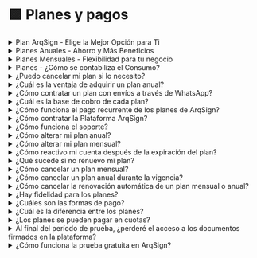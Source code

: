 # 🟪 Planes y pagos

<details>

<summary>Plan ArqSign - Elige la Mejor Opción para Ti</summary>

Todos los planes ofrecen:

✅ Almacenamiento y usuarios ilimitados

✅ Acceso a todas las funcionalidades de la plataforma

✅ API de integración

</details>

<details>

<summary>Planes Anuales - Ahorro y Más Beneficios</summary>

✅ <mark style="color:purple;">**Plan Profesional Anual – 240 envíos**</mark>

Ideal para profesionales que necesitan un flujo continuo de firmas digitales.

🔹 ¿Qué incluye?\
✔ 240 envíos (flujos) por correo electrónico a lo largo de 12 meses.\
✔ Almacenamiento y usuarios ilimitados.\
✔ API de integración para automatizar procesos.

💰 Inversión: R$ 238,00 al contado o hasta 12x de R$ 19,90 sin intereses con tarjeta de crédito.

📜 Facturación y Factura:

* Cobro anual con tarjeta de crédito.
* Factura emitida mensualmente, después del cobro.

📌 Opcionales:\
➕ Envío adicional: R$ 1,00 por envío.\
➕ Autenticación por SMS: R$ 0,25 por autenticación.\
➕ Autenticación por WhatsApp: R$ 0,60 por autenticación.\
➕ Envío de mensaje por WhatsApp: R$ 0,60 por mensaje.

✅ <mark style="color:purple;">**Plan Empresarial Anual – 600 envíos**</mark>

Perfecto para empresas que buscan más eficiencia y automatización en los procesos de firma.

🔹 ¿Qué incluye?\
✔ 600 envíos (flujos) por correo electrónico a lo largo de 12 meses.\
✔ Almacenamiento y usuarios ilimitados.\
✔ API de integración para optimizar flujos de trabajo.

💰 Inversión: R$ 478,00 al contado o hasta 12x de R$ 39,90 sin intereses con tarjeta de crédito.

📜 Facturación y Factura:

* Cobro anual con tarjeta de crédito.
* Factura emitida mensualmente, después del cobro.

📌 Opcionales:\
➕ Envío adicional: R$ 0,80 por envío.\
➕ Autenticación por SMS: R$ 0,25 por autenticación.\
➕ Autenticación por WhatsApp: R$ 0,60 por autenticación.\
➕ Envío de mensaje por WhatsApp: R$ 0,60 por mensaje.

✅ <mark style="color:purple;">**Plan Corporativo Anual – Envíos Ilimitados**</mark>

Para empresas que requieren un volumen ilimitado de firmas digitales.

🔹 ¿Qué incluye?\
✔ Envíos ilimitados por correo electrónico.\
✔ Almacenamiento y usuarios ilimitados.\
✔ API de integración para máxima productividad.

💰 Inversión:\
R$ 838,80 al contado o hasta 12x de R$ 69,90 sin intereses con tarjeta de crédito.

📜 Facturación y Factura:

* Cobro anual con tarjeta de crédito.
* Factura emitida mensualmente, después del cobro.

📌 Opcionales:\
➕ Autenticación por SMS: R$ 0,25 por autenticación.\
➕ Autenticación por WhatsApp: R$ 0,60 por autenticación.\
➕ Envío de mensaje por WhatsApp: R$ 0,60 por mensaje.

</details>

<details>

<summary>Planes Mensuales - Flexibilidad para tu negocio</summary>

✅ <mark style="color:purple;">**Plan Profesional Mensual – 20 envíos**</mark>

Para profesionales que necesitan un plan accesible y flexible.

💰 Inversión: R$ 29,90/mes

📜 Cobranza y Factura:

* Cobro mensual con tarjeta de crédito.
* Factura emitida mensualmente, después del cobro.

📌 Opcionales:\
➕ Envío adicional: R$ 1,50por envío.\
➕ Autenticación por SMS: R$ 0,25 por autenticación.\
➕ Autenticación por WhatsApp: R$ 0,60 por autenticación.\
➕ Envío de mensaje por WhatsApp: R$ 0,60 por mensaje.

✅ <mark style="color:purple;">**Plan Empresarial Mensual – 50 envíos**</mark>

Para empresas que necesitan más envíos y flexibilidad mensual.

💰 Inversión: R$ 59,90/mes

📜 Cobranza y Factura:

* Cobro mensual con tarjeta de crédito.
* Factura emitida mensualmente, después del cobro.

📌 Opcionales:\
➕ Envío adicional: R$ 1,20 por envío.\
➕ Autenticación por SMS: R$ 0,25 por autenticación.\
➕ Autenticación por WhatsApp: R$ 0,60 por autenticación.\
➕ Envío de mensaje por WhatsApp: R$ 0,60 por mensaje.

✅ <mark style="color:purple;">**Plan Corporativo Mensual – Envíos Ilimitados**</mark>

Para empresas que desean total libertad de envíos.

💰 Inversión: R$ 89,90/mes

📜 Cobranza y Factura:

* Cobro mensual con tarjeta de crédito.
* Factura emitida mensualmente, después del cobro.

📌 Opcionales:\
➕ Autenticación por SMS: R$ 0,25 por autenticación.\
➕ Autenticación por WhatsApp: R$ 0,60 por autenticación.\
➕ Envío de mensaje por WhatsApp: R$ 0,60 por mensaje.

</details>

<details>

<summary>Planes - ¿Cómo se contabiliza el Consumo?</summary>

<mark style="color:purple;">**Sobre el envío de documentos para firmas**</mark>

En ArqSign, los planes funcionan en base a los ENVÍOS, que son como sobres digitales. Con solo 1 ENVÍO, puedes configurar hasta 25 documentos (con un total de hasta 100 MB) e incluir a todos los firmantes que necesites—todo esto pagando solo 1 ENVÍO.

#### <mark style="color:purple;">¿Cómo funciona el consumo al enviar documentos?</mark>

Puedes enviar documentos para firma por correo electrónico o WhatsApp.

✅ **Envío por correo electrónico:**

Cuando envías un documento para firma por correo electrónico, ¡ArqSign se encarga de todo! El sistema lo envía directamente al firmante y, una vez que firma, la plataforma reenvía automáticamente el documento finalizado a todos los involucrados.

➡️ Consumo: 1 ENVÍO

✅ **Envío por WhatsApp:**

El envío por WhatsApp funciona de manera diferente porque cuenta con nuestra integración directa con WhatsApp Business, garantizando mayor seguridad y trazabilidad. Cuando un documento se envía para firma por WhatsApp:

1️ - ArqSign lo envía al WhatsApp Business integrado.\
2️ - WhatsApp Business lo reenvía directamente al número del firmante.\
3️ - Después de la firma, el documento finalizado se envía automáticamente a los involucrados—por correo electrónico para quienes firmaron por correo y por WhatsApp para quienes firmaron por WhatsApp.

➡️ Consumo: 1 ENVÍO + 2 CRÉDITOS DE WHATSAPP

#### ¿Por qué hay un costo adicional en WhatsApp?

El cobro de los CRÉDITOS DE WHATSAPP se debe a nuestra integración oficial con WhatsApp Business, que garantiza que el enlace de firma se envíe directamente al firmante, sin riesgo de interceptación o uso indebido. Esto significa:

🔹 Mayor seguridad: Solo el destinatario real puede acceder y firmar.\
🔹 Rastro de auditoría confiable: El proceso es 100 % rastreable y auditable.\
🔹 Agilidad y practicidad: Tu cliente recibe el documento directamente en WhatsApp, lo que aumenta la tasa de respuesta y reduce el tiempo de firma.

Al utilizar WhatsApp en ArqSign, ofreces una experiencia más segura y eficiente para tus firmantes, aumentando la confiabilidad y agilidad del proceso de firma.

</details>

<details>

<summary>¿Puedo cancelar mi plan si lo necesito?</summary>

Todos os pTodos los planes pueden ser cancelados en cualquier momento.

Para los planes mensuales, solo debes deshabilitar la renovación automática en la propia plataforma.

Para los planes anuales, durante la vigencia, solo necesitas ponerte en contacto con nuestro  [faleconosco@arqsign.com](mailto:faleconosco@arqsign.com).

</details>

<details>

<summary>¿Cuál es la ventaja de adquirir un plan anual?</summary>

Para los planes anuales, hay un descuento del 20% en el valor total, que se puede pagar en hasta 12 cuotas sin intereses.

</details>

<details>

<summary>¿Cómo contratar un plan con envíos a través de WhatsApp?</summary>

Al contratar un plan ArqSign, tendrás acceso a un número de envíos según cada plan. Los envíos contemplados en el plan pueden hacerse por correo electrónico o WhatsApp bajo las siguientes condiciones:

**Para el envío de flujos a través de WhatsApp**, es necesario que la cuenta tenga la disponibilidad de envíos y créditos para WhatsApp, ya que en este caso, se hace mediante una integración con WhatsApp Oficial. Para contratar créditos de WhatsApp, ve al menú "[<mark style="color:blue;">Comprar créditos</mark>](../menu-superior/comprar-creditos.md)". El costo es de R$0,45 por envío de mensaje. En el envío de un flujo se utilizan 2 mensajes por signatario (uno para el envío del documento para firma y otro para el envío del documento firmado al final del proceso).

**Para el envío de flujos por correo electrónico**, solo es necesario que la cuenta tenga la disponibilidad de envíos, ya que la propia plataforma ArqSign realiza el envío del flujo.

</details>

<details>

<summary>¿Cuál es la base de cobro de cada plan?</summary>

La base de cobro de cada plan es el servicio de envío de un flujo para firma.

Un envío de un flujo puede contener varios archivos y firmas, y aun así, solo se descontará un envío del plan.

</details>

<details>

<summary>¿Cómo funciona el pago recurrente de los planes de ArqSign?</summary>

Para los planes mensuales, pagas una mensualidad al contratar el plan y comienzas a utilizar la herramienta de inmediato. Mensualmente, el mismo día de la compra, se facturará automáticamente la mensualidad en la misma tarjeta, a menos que deshabilites la renovación automática.

Para los planes anuales, hay opción de adquisición en hasta 12 cuotas sin interés en tarjeta.

</details>

<details>

<summary>¿Cómo contratar la Plataforma ArqSign?</summary>

¡Es muy sencillo! Elige el plan que mejor se ajuste a tus necesidades, haz clic en "Comenzar ahora", completa los datos para la facturación y la creación de la cuenta, y finaliza la compra.

</details>

<details>

<summary>¿Cómo funciona el soporte?</summary>

El soporte de la plataforma ArqSign es premium y humanizado.

Se puede solicitar de las siguientes maneras:&#x20;

* Menú de Soporte en la Plataforma ArqSign – en el canto lateral derecho;&#x20;
* Chat en el sitio web;
* WhatsApp del sitio web;
* Teléfono 4003-8839;&#x20;
* Correo electrónico: [faleconosco@arqsign.com](https://arquivar.com.br/faq-assuntos/como-funciona-o-suporte/faleconosco@arqsign.com)&#x20;

</details>

<details>

<summary>¿Cómo alterar mi plan anual?</summary>

30 días antes de la renovación de tu plan anual, podrás modificarlo. Para ello, haz clic en el botón “Alterar plano” o “Comprar ahora”, elige el plan que deseas continuar y realiza el pago normalmente.&#x20;

Si necesitas cambiarlo antes, contacta con [faleconosco@arqsign.com](mailto:faleconosco@arqsign.com).&#x20;

</details>

<details>

<summary>¿Cómo alterar mi plan mensual?</summary>

Cinco días antes de la renovación de tu plan mensual, podrás modificarlo. Para ello, haz clic en el botón "Alterar plano" o "Comprar agora", elige el plan que deseas continuar y realiza el pago normalmente.

</details>

<details>

<summary>¿Cómo reactivo mi cuenta después de la expiración del plan?</summary>

Para reactivar un plan con la renovación vencida, el cliente deberá hacer clic en el botón "Alterar plano" o "Comprar agora", elegir el plan que desea continuar y realizar el pago normalmente.

</details>

<details>

<summary>¿Qué sucede si no renuevo mi plan?</summary>

Después de la expiración del plan, si no se renueva, el cliente tiene 10 días más para utilizar los créditos restantes y/o créditos adicionales.&#x20;

Cuando el cliente reactive el plan, los créditos correspondientes a envíos adicionales dentro de la validez de 6 meses estarán activos, además de los créditos del plan elegido para la reactivación.

</details>

<details>

<summary>¿Cómo cancelar un plan mensual?</summary>

Solo debes ir al menú [<mark style="color:blue;">Administración > Cuenta > Facturación</mark>](../administracao/administracao/conta.md#aba-faturamento-e-uso) y Uso y desactivar la opción de Renovación automática.

</details>

<details>

<summary>¿Cómo cancelar un plan anual durante la vigencia?</summary>

Debes ponerte en contacto con [faleconosco@arqsign.com](mailto:faleconosco@arqsign.com).&#x20;

</details>

<details>

<summary>¿Cómo cancelar la renovación automática de un plan mensual o anual?</summary>

Basta con ir al menú [<mark style="color:blue;">Administración > Cuenta > Facturación y Uso</mark>](https://app.gitbook.com/o/Ai1YjbPQxIuvTaVzoZ4H/s/zDlPVk00J5AKVvFiB3dg/) y desactivar la opción de Renovación automática.

</details>

<details>

<summary>¿Hay fidelidad para los planes?</summary>

No. Todos los planes pueden ser cancelados o renovados según la necesidad del cliente.

</details>

<details>

<summary>¿Cuáles son las formas de pago?</summary>

Para los planes mensuales, tarjeta de crédito; para los planes anuales, tarjeta de crédito en hasta 12 cuotas o boleto con pago único.

</details>

<details>

<summary>¿Cuál es la diferencia entre los planes?</summary>

Todos los planes tienen las mismas funcionalidades; la única diferencia radica en el número de envíos de cada paquete y en la disponibilidad entre planes anuales y mensuales.

</details>

<details>

<summary>¿Los planes se pueden pagar en cuotas?</summary>

Trabajamos con planes anuales y mensuales. En la modalidad anual, todos los planes se pueden pagar en hasta 12 cuotas sin intereses con tarjeta de crédito.

</details>

<details>

<summary>Al final del período de prueba, ¿perderé el acceso a los documentos firmados en la plataforma?</summary>

No. Al final del período de prueba, mantendrá el acceso a los documentos firmados a través de la plataforma y, para realizar nuevos envíos, solo debe contratar uno de los planes de ArqSign.

</details>

<details>

<summary>¿Cómo funciona la prueba gratuita en ArqSign?</summary>

Nosotros en ArqSign entendemos que, para mayor seguridad y confiabilidad en el producto, es de suma importancia realizar pruebas antes de la compra. Disponemos de una evaluación gratuita durante 30 días con 10 envíos para que los clientes se familiaricen con la plataforma.

Haz [<mark style="color:blue;">clic aquí</mark>](https://www.youtube.com/watch?v=7X9ISarg45o) y mira el video explicativo.

</details>
